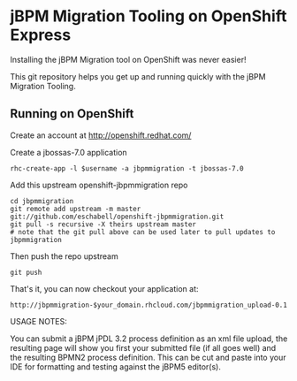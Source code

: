 jBPM Migration Tooling on OpenShift Express
============================================
Installing the jBPM Migration tool on OpenShift was never easier!

This git repository helps you get up and running quickly with the jBPM
Migration Tooling.


Running on OpenShift
----------------------------

Create an account at http://openshift.redhat.com/

Create a jbossas-7.0 application

    rhc-create-app -l $username -a jbpmmigration -t jbossas-7.0

Add this upstream openshift-jbpmmigration repo

    cd jbpmmigration
    git remote add upstream -m master git://github.com/eschabell/openshift-jbpmmigration.git
    git pull -s recursive -X theirs upstream master
    # note that the git pull above can be used later to pull updates to jbpmmigration
    
Then push the repo upstream

    git push

That's it, you can now checkout your application at:

    http://jbpmmigration-$your_domain.rhcloud.com/jbpmmigration_upload-0.1

USAGE NOTES:

You can submit a jBPM jPDL 3.2 process definition as an xml file upload, the
resulting page will show you first your submitted file (if all goes well) and
the resulting BPMN2 process definition. This can be cut and paste into your IDE
for formatting and testing against the jBPM5 editor(s).

